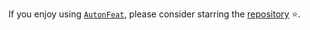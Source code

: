 
If you enjoy using [`AutonFeat`](../../index.md), please consider starring the [repository](https://github.com/autonlab/AutonFeat) ⭐️.